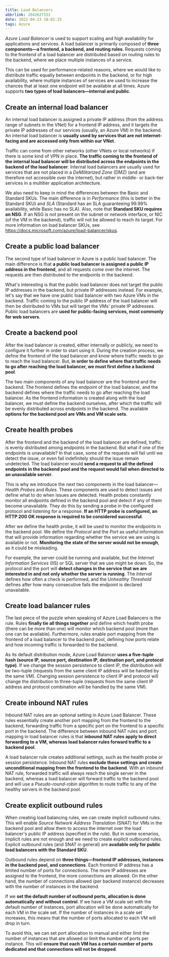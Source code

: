 ```yaml
---
title: Load Balancers
abbrlink: 2042627151
date: 2022-04-23 18:02:25
tags: Azure
---
```

*Azure Load Balancer* is used to support scaling and high availability for applications and services. A load balancer is primarily composed of **three components—a frontend, a backend, and routing rules**. Requests coming to the frontend of a load balancer are distributed based on routing rules to the backend, where we place multiple instances of a service.

This can be used for performance-related reasons, where we would like to distribute traffic equally between endpoints in the backend, or for high availability, where multiple instances of services are used to increase the chances that at least one endpoint will be available at all times. Azure supports **two types of load balancers—internal and public**.

## Create an internal load balancer
An internal load balancer is assigned a private IP address (from the address range of subnets in the VNet) for a frontend IP address, and it targets the private IP addresses of our services (usually, an Azure VM) in the backend. An internal load balancer is **usually used by services that are not internet-facing and are accessed only from within our VNet**.

Traffic can come from other networks (other VNets or local networks) if there is some kind of VPN in place. **The traffic coming to the frontend of the internal load balancer will be distributed across the endpoints in the backend of the load balancer**. Internal load balancers are usually used for services that are not placed in a *DeMilitarized Zone* (DMZ) (and are therefore not accessible over the internet), but rather in middle- or back-tier services in a multitier application architecture.

We also need to keep in mind the differences between the Basic and Standard SKUs. The main difference is in *Performance* (this is better in the Standard SKU) and *SLA* (Standard has an SLA guaranteeing 99.99% availability, while Basic has no SLA). Also, note that **Standard SKU requires an NSG**. If an NSG is not present on the subnet or network interface, or NIC (of the VM in the backend), traffic will not be allowed to reach its target. For more information on load balancer SKUs, see <https://docs.microsoft.com/azure/load-balancer/skus>.
<!--more-->
## Create a public load balancer
The second type of load balancer in Azure is a public load balancer. The main difference is that **a public load balancer is assigned a public IP address in the frontend**, and all requests come over the internet. The requests are then distributed to the endpoints in the backend.

What's interesting is that the public load balancer does not target the public IP addresses in the backend, but private IP addresses instead. For example, let's say that we have one public load balancer with two Azure VMs in the backend. Traffic coming to the public IP address of the load balancer will then be distributed to VMs but will target the VMs' private IP addresses. Public load balancers are **used for public-facing services, most commonly for web servers**.

## Create a backend pool
After the load balancer is created, either internally or publicly, we need to configure it further in order to start using it. During the creation process, we define the frontend of the load balancer and know where traffic needs to go to reach the load balancer. But, **in order to define where that traffic needs to go after reaching the load balancer, we must first define a backend pool**.

The two main components of any load balancer are the frontend and the backend. The frontend defines the endpoint of the load balancer, and the backend defines where the traffic needs to go after reaching the load balancer. As the frontend information is created along with the load balancer, we must define the backend ourselves, after which the traffic will be evenly distributed across endpoints in the backend. The available **options for the backend pool are VMs and VM scale sets**.

## Create health probes
After the frontend and the backend of the load balancer are defined, traffic is evenly distributed among endpoints in the backend. But what if one of the endpoints is unavailable? In that case, some of the requests will fail until we detect the issue, or even fail indefinitely should the issue remain undetected. The load balancer would **send a request to all the defined endpoints in the backend pool and the request would fail when directed to an unavailable server**.

This is why we introduce the next two components in the load balancer—*Health Probes* and *Rules*. These components are used to detect issues and define what to do when issues are detected. Health probes constantly monitor all endpoints defined in the backend pool and detect if any of them become unavailable. They do this by sending a probe in the configured protocol and listening for a response. **If an HTTP probe is configured, an HTTP 200 OK response is required to be considered successful**.

After we define the health probe, it will be used to monitor the endpoints in the backend pool. We define the *Protocol* and the *Port* as useful information that will provide information regarding whether the service we are using is available or not. **Monitoring the state of the server would not be enough**, as it could be misleading.

For example, the server could be running and available, but the *Internet Information Services* (IIS) or SQL server that we use might be down. So, the protocol and the port will **detect changes in the service that we are interested in and not only whether the server is running**. The *Interval* defines how often a check is performed, and the *Unhealthy Threshold* defines after how many consecutive fails the endpoint is declared unavailable.

## Create load balancer rules
The last piece of the puzzle when speaking of Azure Load Balancers is the rule. Rules **finally tie all things together** and define which health probe (there can be more than one) will monitor which backend pool (more than one can be available). Furthermore, rules enable port mapping from the frontend of a load balancer to the backend pool, defining how ports relate and how incoming traffic is forwarded to the backend.

As its default distribution mode, Azure Load Balancer **uses a five-tuple hash (source IP, source port, destination IP, destination port, and protocol type)**. If we change the session persistence to client IP, the distribution will be two-tuple (requests from the same client IP address will be handled by the same VM). Changing session persistence to client IP and protocol will change the distribution to three-tuple (requests from the same client IP address and protocol combination will be handled by the same VM).

## Create inbound NAT rules
Inbound NAT rules are an optional setting in Azure Load Balancer. These rules essentially create another port mapping from the frontend to the backend, forwarding traffic from a specific port on the frontend to a specific port in the backend. The difference between inbound NAT rules and port mapping in load balancer rules is that **inbound NAT rules apply to direct forwarding to a VM, whereas load balancer rules forward traffic to a backend pool**.

A load balancer rule creates additional settings, such as the health probe or session persistence. Inbound NAT rules **exclude these settings and create unconditional mapping from the frontend to the backend**. With an inbound NAT rule, forwarded traffic will always reach the single server in the backend, whereas a load balancer will forward traffic to the backend pool and will use a *Pseudo-round-robin* algorithm to route traffic to any of the healthy servers in the backend pool.

## Create explicit outbound rules
When creating load balancing rules, we can create implicit outbound rules. This will enable *Source Network Address Translation* (SNAT) for VMs in the backend pool and allow them to access the internet over the load balancer's public IP address (specified in the rule). But in some scenarios, implicit rules are not enough and we need to create explicit outbound rules. Explicit outbound rules (and SNAT in general) are **available only for public load balancers with the Standard SKU**.

Outbound rules depend on **three things—frontend IP addresses, instances in the backend pool, and connections**. Each frontend IP address has a limited number of ports for connections. The more IP addresses are assigned to the frontend, the more connections are allowed. On the other hand, the number of connections allowed (per backend instance) decreases with the number of instances in the backend.

If we **set the default number of outbound ports, allocation is done automatically and without control**. If we have a VM scale set with the default number of instances, port allocation will be done automatically for each VM in the scale set. If the number of instances in a scale set increases, this means that the number of ports allocated to each VM will drop in turn.

To avoid this, we can set port allocation to manual and either limit the number of instances that are allowed or limit the number of ports per instance. This will **ensure that each VM has a certain number of ports dedicated and that connections will not be dropped**.
